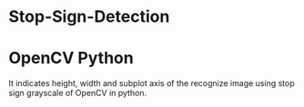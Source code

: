 # Stop-Sign-Detection

# OpenCV Python
It indicates height, width and subplot axis of the recognize image using stop sign grayscale of OpenCV in python.
